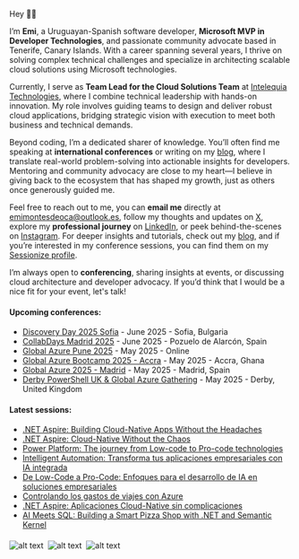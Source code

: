 Hey 👋🏼

I’m **Emi**, a Uruguayan-Spanish software developer, **Microsoft MVP in Developer Technologies**, and passionate community advocate based in Tenerife, Canary Islands. With a career spanning several years, I thrive on solving complex technical challenges and specialize in architecting scalable cloud solutions using Microsoft technologies.  

Currently, I serve as **Team Lead for the Cloud Solutions Team** at [Intelequia Technologies](https://intelequia.com), where I combine technical leadership with hands-on innovation. My role involves guiding teams to design and deliver robust cloud applications, bridging strategic vision with execution to meet both business and technical demands.  

Beyond coding, I’m a dedicated sharer of knowledge. You’ll often find me speaking at **international conferences** or writing on my [blog](https://blog.emilianomontesdeoca.com), where I translate real-world problem-solving into actionable insights for developers. Mentoring and community advocacy are close to my heart—I believe in giving back to the ecosystem that has shaped my growth, just as others once generously guided me.  

Feel free to reach out to me, you can **email me** directly at [emimontesdeoca@outlook.es](mailto:emimontesdeoca@outlook.es), follow my thoughts and updates on [X](https://twitter.com/emimontesdeocaa), explore my **professional journey** on [LinkedIn](https://www.linkedin.com/in/emimontesdeoca/), or peek behind-the-scenes on [Instagram](https://www.instagram.com/emimontesdeoca/). For deeper insights and tutorials, check out my [blog](https://blog.emilianomontesdeoca.com), and if you’re interested in my conference sessions, you can find them on my [Sessionize profile](https://sessionize.com/emimontesdeoca/).

I’m always open to **conferencing**, sharing insights at events, or discussing cloud architecture and developer advocacy. If you’d think that I would be a nice fit for your event, let's talk!

#### Upcoming conferences:  
<!-- CONFERENCES-POST-LIST:START -->
- [Discovery Day 2025 Sofia](https://www.eventbrite.com/e/discovery-day-2025-tickets-1234667948069) - June 2025 - Sofia, Bulgaria
- [CollabDays  Madrid 2025](https://www.collabdays.org/2025-madrid/) - June 2025 - Pozuelo de Alarc&#243;n, Spain
- [Global Azure Pune 2025](https://www.meetup.com/pune-tech-community/events/306720823/) - May 2025 - Online
- [Global Azure Bootcamp 2025 - Accra](https://lu.ma/rnwyl5zm) - May 2025 - Accra, Ghana
- [Global Azure 2025 - Madrid](https://globalazure.es) - May 2025 - Madrid, Spain
- [Derby PowerShell UK &amp; Global Azure Gathering](https://globalazure.net/events/ce09464b-fd66-45d9-882d-587dee0b9b10) - May 2025 - Derby, United Kingdom
<!-- CONFERENCES-POST-LIST:END -->  

#### Latest sessions:  
<!-- SESSIONS-POST-LIST:START -->
- [.NET Aspire: Building Cloud-Native Apps Without the Headaches](https://sessionize.com/s/emimontesdeoca/net-aspire-building-cloud-native-apps-without-the-/137596) 
- [.NET Aspire: Cloud-Native Without the Chaos](https://sessionize.com/s/emimontesdeoca/net-aspire-cloud-native-without-the-chaos/137330) 
- [Power Platform: The journey from Low-code to Pro-code technologies](https://sessionize.com/s/emimontesdeoca/power-platform-the-journey-from-low-code-to-pro-co/137329) 
- [Intelligent Automation: Transforma tus aplicaciones empresariales con IA integrada](https://sessionize.com/s/emimontesdeoca/intelligent-automation-transforma-tus-aplicaciones/136758) 
- [De Low-Code a Pro-Code: Enfoques para el desarrollo de IA en soluciones empresariales](https://sessionize.com/s/emimontesdeoca/de-low-code-a-pro-code-enfoques-para-el-desarrollo/136757) 
- [Controlando los gastos de viajes con Azure](https://sessionize.com/s/emimontesdeoca/controlando-los-gastos-de-viajes-con-azure/136756) 
- [.NET Aspire: Aplicaciones Cloud-Native sin complicaciones](https://sessionize.com/s/emimontesdeoca/net-aspire-aplicaciones-cloud-native-sin-complicac/131284) 
- [AI Meets SQL: Building a Smart Pizza Shop with .NET and Semantic Kernel](https://sessionize.com/s/emimontesdeoca/ai-meets-sql-building-a-smart-pizza-shop-with-.net/134364) 
<!-- SESSIONS-POST-LIST:END -->  

####

![alt text](https://sessionize.com/Assets/speaker-certificate/Most_Active_Speaker2024.svg)&nbsp;
![alt text](https://sessionize.com/Assets/speaker-certificate/Most_Active_Speaker2023.svg)&nbsp;
![alt text](https://sessionize.com/Assets/speaker-certificate/msmvp.png)

<!-- UPDATED-AT:20250508081857 -->

